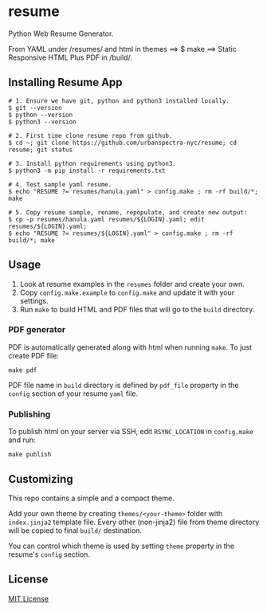 resume
======

Python Web Resume Generator.

From YAML under /resumes/ and html in themes  ==> $ make  ==> Static Responsive HTML Plus PDF in /build/.

Installing Resume App
---------------------
    # 1. Ensure we have git, python and python3 installed locally.
    $ git --version
    $ python --version
    $ python3 --version

    # 2. First time clone resume repo from github.
    $ cd ~; git clone https://github.com/urbanspectra-nyc/resume; cd resume; git status

    # 3. Install python requirements using python3.
    $ python3 -m pip install -r requirements.txt

    # 4. Test sample yaml resume.
    $ echo "RESUME ?= resumes/hanula.yaml" > config.make ; rm -rf build/*; make

    # 5. Copy resume sample, rename, repopulate, and create new output:
    $ cp -p resumes/hanula.yaml resumes/${LOGIN}.yaml; edit resumes/${LOGIN}.yaml;
    $ echo "RESUME ?= resumes/${LOGIN}.yaml" > config.make ; rm -rf build/*; make

Usage
-----

1. Look at resume examples in the `resumes` folder and create your own.
2. Copy `config.make.example` to `config.make` and update it with your settings.
3. Run `make` to build HTML and PDF files that will go to the `build` directory.


### PDF generator

PDF is automatically generated along with html when running `make`.
To just create PDF file:

    make pdf

PDF file name in `build` directory is defined by `pdf_file` property in the `config` section of your resume `yaml` file.


### Publishing

To publish html on your server via SSH, edit `RSYNC_LOCATION` in `config.make` and run:

    make publish


Customizing
-----------
This repo contains a simple and a compact theme.

Add your own theme by creating `themes/<your-theme>` folder with `index.jinja2` template file.
Every other (non-jinja2) file from theme directory will be copied to final `build/` destination.

You can control which theme is used by setting `theme` property in the resume's `config` section.


License
-------
[MIT License](https://github.com/hanula/resume/blob/master/LICENSE)
